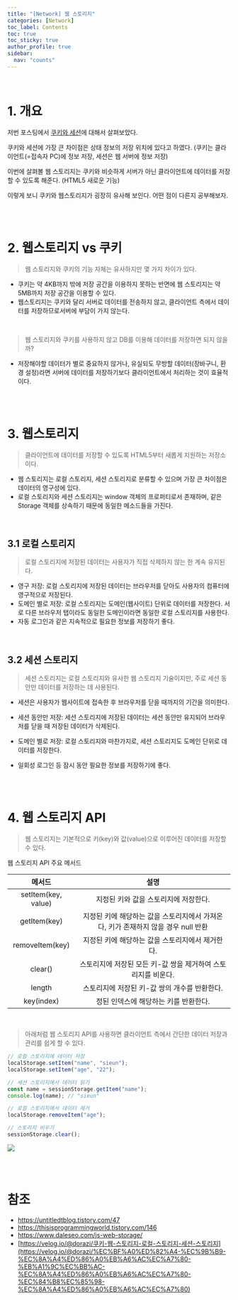 ```yaml
---
title: "[Network] 웹 스토리지"
categories: [Network]
toc_label: Contents
toc: true
toc_sticky: true
author_profile: true
sidebar:
  nav: "counts"
---
```


<br>

# 1. 개요

저번 포스팅에서 [쿠키와 세션](https://velog.io/@sieunpark/Network-%EC%BF%A0%ED%82%A4%EC%99%80-%EC%84%B8%EC%85%98)에 대해서 살펴보았다.

쿠키와 세션에 가장 큰 차이점은 상태 정보의 저장 위치에 있다고 하였다.
(쿠키는 클라이언트(=접속자 PC)에 정보 저장, 세션은 웹 서버에 정보 저장)

이번에 살펴볼 웹 스토리지는 쿠키와 비슷하게 서버가 아닌 클라이언트에 데이터를 저장할 수 있도록 해준다. (HTML5 새로운 기능)

이렇게 보니 쿠키와 웹스토리지가 굉장히 유사해 보인다. 어떤 점이 다른지 공부해보자.

<br><br>

# 2. 웹스토리지 vs 쿠키

> 웹 스토리지와 쿠키의 기능 자체는 유사하지만 몇 가지 차이가 있다.

- 쿠키는 약 4KB까지 밖에 저장 공간을 이용하지 못하는 반면에 웹 스토리지는 약 5MB까지 저장 공간을 이용할 수 있다.
- 웹스토리지는 쿠키와 달리 서버로 데이터를 전송하지 않고, 클라이언트 측에서 데이터를 저장하므로서버에 부담이 가지 않는다.

<br>

> 웹 스토리지와 쿠키를 사용하지 않고 DB를 이용해 데이터를 저장하면 되지 않을까?

- 저장해야할 데이터가 별로 중요하지 않거나, 유실되도 무방할 데이터(장바구니, 환경 설정)라면 서버에 데이터를 저장하기보다 클라이언트에서 처리하는 것이 효율적이다.

<br><br>

# 3. 웹스토리지

> 클라이언트에 데이터를 저장할 수 있도록 HTML5부터 새롭게 지원하는 저장소이다.

- 웹 스토리지는 로컬 스토리지, 세션 스토리지로 분류할 수 있으며 가장 큰 차이점은 데이터의 영구성에 있다.
- 로컬 스토리지와 세션 스토리지는 window 객체의 프로퍼티로서 존재하며, 같은 Storage 객체를 상속하기 때문에 동일한 메소드들을 가진다.

<br>

## 3.1 로컬 스토리지

> 로컬 스토리지에 저장된 데이터는 사용자가 직접 삭제하지 않는 한 계속 유지된다.

- 영구 저장: 로컬 스토리지에 저장된 데이터는 브라우저를 닫아도 사용자의 컴퓨터에 영구적으로 저장된다.
- 도메인 별로 저장: 로컬 스토리지는 도메인(웹사이트) 단위로 데이터를 저장한다. 서로 다른 브라우저 탭이라도 동일한 도메인이라면 동일한 로컬 스토리지를 사용한다.
- 자동 로그인과 같은 지속적으로 필요한 정보를 저장하기 좋다.

<br>

## 3.2 세션 스토리지

> 세션 스토리지는 로컬 스토리지와 유사한 웹 스토리지 기술이지만, 주로 세션 동안만 데이터를 저장하는 데 사용된다.

- 세션은 사용자가 웹사이트에 접속한 후 브라우저를 닫을 때까지의 기간을 의미한다.

- 세션 동안만 저장: 세션 스토리지에 저장된 데이터는 세션 동안만 유지되어 브라우저를 닫을 때 저장된 데이터가 삭제된다.
- 도메인 별로 저장: 로컬 스토리지와 마찬가지로, 세션 스토리지도 도메인 단위로 데이터를 저장한다.
- 일회성 로그인 등 잠시 동안 필요한 정보를 저장하기에 좋다.

<br><br>

# 4. 웹 스토리지 API

> 웹 스토리지는 기본적으로 키(key)와 값(value)으로 이루어진 데이터를 저장할 수 있다.

웹 스토리지 API 주요 메서드

|       메서드        |                                        설명                                        |
| :-----------------: | :--------------------------------------------------------------------------------: |
| setItem(key, value) |                       지정된 키와 값을 스토리지에 저장한다.                        |
|    getItem(key)     | 지정된 키에 해당하는 값을 스토리지에서 가져온다, 키가 존재하지 않을 경우 null 반환 |
|   removeItem(key)   |                  지정된 키에 해당하는 값을 스토리지에서 제거한다.                  |
|       clear()       |           스토리지에 저장된 모든 키-값 쌍을 제거하여 스토리지를 비운다.            |
|       length        |                   스토리지에 저장된 키-값 쌍의 개수를 반환한다.                    |
|     key(index)      |                       정된 인덱스에 해당하는 키를 반환한다.                        |

<br>

> 아래처럼 웹 스토리지 API를 사용하면 클라이언트 측에서 간단한 데이터 저장과 관리를 쉽게 할 수 있다.

```jsx
// 로컬 스토리지에 데이터 저장
localStorage.setItem("name", "sieun");
localStorage.setItem("age", "22");

// 세션 스토리지에서 데이터 읽기
const name = sessionStorage.getItem("name");
console.log(name); // "sieun"

// 로컬 스토리지에서 데이터 제거
localStorage.removeItem("age");

// 스토리지 비우기
sessionStorage.clear();
```

![](https://velog.velcdn.com/images/sieunpark/post/7768f8f6-4f2d-4fb8-9231-14be8c47f9e3/image.png)

<br><br>

# 참조

- https://untitledtblog.tistory.com/47
- https://thisisprogrammingworld.tistory.com/146
- https://www.daleseo.com/js-web-storage/
- [https://velog.io/@dorazi/쿠키-웹-스토리지-로컬-스토리지-세션-스토리지](https://velog.io/@dorazi/%EC%BF%A0%ED%82%A4-%EC%9B%B9-%EC%8A%A4%ED%86%A0%EB%A6%AC%EC%A7%80-%EB%A1%9C%EC%BB%AC-%EC%8A%A4%ED%86%A0%EB%A6%AC%EC%A7%80-%EC%84%B8%EC%85%98-%EC%8A%A4%ED%86%A0%EB%A6%AC%EC%A7%80)
